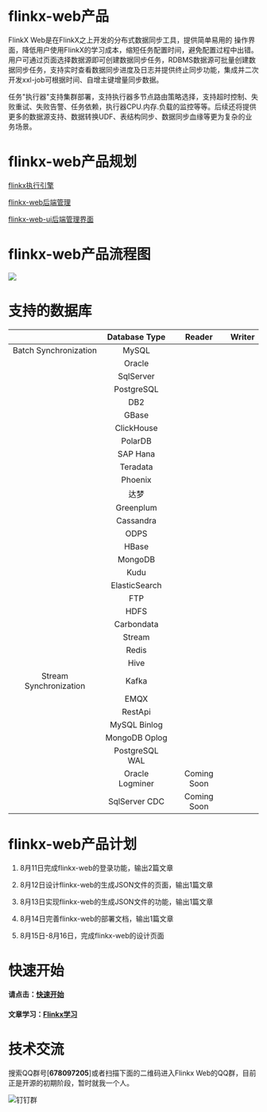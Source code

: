 # flinkx-web产品

FlinkX Web是在FlinkX之上开发的分布式数据同步工具，提供简单易用的 操作界面，降低用户使用FlinkX的学习成本，缩短任务配置时间，避免配置过程中出错。用户可通过页面选择数据源即可创建数据同步任务，RDBMS数据源可批量创建数据同步任务，支持实时查看数据同步进度及日志并提供终止同步功能，集成并二次开发xxl-job可根据时间、自增主键增量同步数据。  

任务"执行器"支持集群部署，支持执行器多节点路由策略选择，支持超时控制、失败重试、失败告警、任务依赖，执行器CPU.内存.负载的监控等等。后续还将提供更多的数据源支持、数据转换UDF、表结构同步、数据同步血缘等更为复杂的业务场景。



# flinkx-web产品规划

[flinkx执行引擎](  https://github.com/wxgzgl/flinkx  )

[flinkx-web后端管理]( https://github.com/wxgzgl/flinkx-web )

[flinkx-web-ui后端管理界面]( https://github.com/wxgzgl/flinkx-web/tree/master/flinkx-web-ui-master )



# flinkx-web产品流程图

![](https://img2020.cnblogs.com/blog/622382/202008/622382-20200809112010690-444044896.png)





# 支持的数据库

|                        |  Database Type  |   Reader    | Writer |
| :--------------------: | :-------------: | :---------: | :----: |
| Batch Synchronization  |      MySQL      |             |        |
|                        |     Oracle      |             |        |
|                        |    SqlServer    |             |        |
|                        |   PostgreSQL    |             |        |
|                        |       DB2       |             |        |
|                        |      GBase      |             |        |
|                        |   ClickHouse    |             |        |
|                        |     PolarDB     |             |        |
|                        |    SAP Hana     |             |        |
|                        |    Teradata     |             |        |
|                        |     Phoenix     |             |        |
|                        |      达梦       |             |        |
|                        |    Greenplum    |             |        |
|                        |    Cassandra    |             |        |
|                        |      ODPS       |             |        |
|                        |      HBase      |             |        |
|                        |     MongoDB     |             |        |
|                        |      Kudu       |             |        |
|                        |  ElasticSearch  |             |        |
|                        |       FTP       |             |        |
|                        |      HDFS       |             |        |
|                        |   Carbondata    |             |        |
|                        |     Stream      |             |        |
|                        |      Redis      |             |        |
|                        |      Hive       |             |        |
| Stream Synchronization |      Kafka      |             |        |
|                        |      EMQX       |             |        |
|                        |     RestApi     |             |        |
|                        |  MySQL Binlog   |             |        |
|                        |  MongoDB Oplog  |             |        |
|                        | PostgreSQL WAL  |             |        |
|                        | Oracle Logminer | Coming Soon |        |
|                        |  SqlServer CDC  | Coming Soon |        |

# flinkx-web产品计划

1. 8月11日完成flinkx-web的登录功能，输出2篇文章
2. 8月12日设计flinkx-web的生成JSON文件的页面，输出1篇文章
3. 8月13日实现flinkx-web的生成JSON文件的功能，输出1篇文章

4. 8月14日完善flinkx-web的部署文档，输出1篇文章
5. 8月15日-8月16日，完成flinkx-web的设计页面

# 快速开始

#### 请点击：[快速开始](https://github.com/wxgzgl/flinkx-web/blob/master/userGuid.md)

#### 文章学习：[Flinkx学习]( https://github.com/wxgzgl/flinkx-web/blob/master/docs/list.md )



# 技术交流

搜索QQ群号[**678097205**]或者扫描下面的二维码进入Flinkx Web的QQ群，目前正是开源的初期阶段，暂时就我一个人。

![钉钉群](https://img2020.cnblogs.com/blog/622382/202008/622382-20200809130031496-886275303.png)
